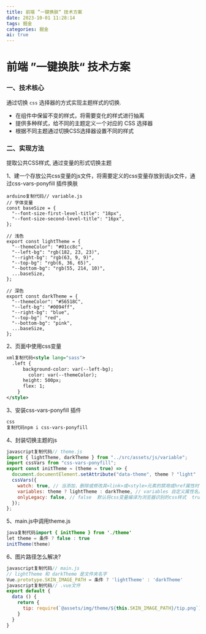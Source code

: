 ```yaml
---
title: 前端 ”一键换肤“ 技术方案
date: 2023-10-01 11:28:14
tags: 掘金
categories: 掘金
ai: true
---
```




# 前端 ”一键换肤“ 技术方案

###   一、技术核心

通过切换 `css` 选择器的方式实现主题样式的切换.

- 在组件中保留不变的样式，将需要变化的样式进行抽离
- 提供多种样式，给不同的主题定义一个对应的 CSS 选择器
- 根据不同主题通过切换CSS选择器设置不同的样式

### 二、实现方法

提取公共CSS样式, 通过变量的形式切换主题

1、建一个存放公共css变量的js文件，将需要定义的css变量存放到该js文件，通过css-vars-ponyfill 插件换肤

```arduino
arduino复制代码// variable.js
// 字体变量
const baseSize = {
  "--font-size-first-level-title": "18px",
  "--font-size-second-level-title": "16px",
};

// 浅色
export const lightTheme = {
  "--themeColor": "#01cc8c",
  "--left-bg": "rgb(182, 23, 23)",
  "--right-bg": "rgb(63, 9, 9)",
  "--top-bg": "rgb(6, 36, 65)",
  "--bottom-bg": "rgb(55, 214, 10)",
  ...baseSize,
};

// 深色
export const darkTheme = {
  "--themeColor": "#56518C",
  "--left-bg": "#0094ff",
  "--right-bg": "blue",
  "--top-bg": "red",
  "--bottom-bg": "pink",
  ...baseSize,
};
```

2、页面中使用css变量

```xml
xml复制代码<style lang="sass">
  .left {
      background-color: var(--left-bg);
    	color: var(--themeColor);
      height: 500px;
      flex: 1;
    }
</style>
```

3、安装css-vars-ponyfill 插件

```css
css
复制代码npm i css-vars-ponyfill
```

4、封装切换主题的js

```javascript
javascript复制代码// theme.js
import { lightTheme, darkTheme } from "../src/assets/js/variable";
import cssVars from "css-vars-ponyfill";
export const initTheme = (theme = true) => {
  document.documentElement.setAttribute("data-theme", theme ? "light" : "dark");
  cssVars({
    watch: true, // 当添加，删除或修改其<link>或<style>元素的禁用或href属性时，ponyfill将自行调用
    variables: theme ? lightTheme : darkTheme, // variables 自定义属性名/值对的集合
    onlyLegacy: false, // false  默认将css变量编译为浏览器识别的css样式  true 当浏览器不支持css变量的时候将css变量编译为识别的css
  });
};
```

5、main.js中调用theme.js

```java
java复制代码import { initTheme } from './theme'
let theme = 条件 ? false : true
initTheme(theme)
```

6、图片路径怎么解决?

```javascript
javascript复制代码// main.js
// lightTheme 和 darkTheme 是文件夹名字
Vue.prototype.SKIN_IMAGE_PATH = 条件 ? 'lightTheme' : 'darkTheme'
javascript复制代码// .vue文件
export default {
  data () {
    return {
      tip: require(`@assets/img/theme/${this.SKIN_IMAGE_PATH}/tip.png`),
    }
  }
}
```